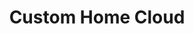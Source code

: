 ---
title: Custom Home Cloud
category: Content
category_slug: f-content
type: content
image: assets/img/works/work0.jpg
button_url: https://github.com/Godkayaki/Home-cloud
---